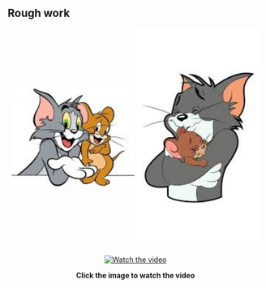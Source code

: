 ## Rough work

<p align="center">
  <img src="./public/left.jpg" width="48%"/>
  <img src="./public/right.jpg" width="48%"/>
</p>

<div align="center">
  <a href="https://www.w3schools.com/html/mov_bbb.mp4" target="_blank">
    <img src="./public/thumbnail.jpg" alt="Watch the video" width="600" />
  </a>
  <p><strong>Click the image to watch the video</strong></p>
</div>


